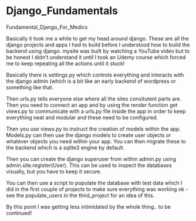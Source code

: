 # Django_Fundamentals

Fundamental_Django_For_Medics

Basically it took me a while to get my head around django. These are all the django projects and apps I had to build before I understood how to build the backend using django. mysite was built by watching a YouTube video but to be honest I didn't understand it until I took an Udemy course which forced me to keep repeating all the actions until it stuck!

Basically there is settings.py which controls everything and interacts with the django admin (which is a bit like an early backend of wordpress or something like that.

Then urls.py tells everyone else where all the sites consitutent parts are. Then you need to connect an app and by using the render function get views.py to communicate with a urls.py file inside the app in order to keep everything neat and modular and these need to be configured.

Then you use views.py to instruct the creation of models within the app. Models.py can then use the django models to create user objects or whatever objects you need within your app. You can then migrate these to the backend which is a sqlite3 engine by default. 

Then you can create the django superuser from within admin.py using admin.site.register(User). This can be used to inspect the databases visually, but you have to keep it secure.

You can then use a script to populate the database with test data which I did in the first couple of projects to make sure everything was working ok - see the populate_users in the third_project for an idea of this.

By this point I was getting less intimidated by the whole thing.. to be continued!
